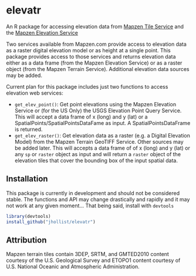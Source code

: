 # elevatr
An R package for accessing elevation data from [Mapzen Tile Service](https://mapzen.com/documentation/terrain-tiles/) and the [Mapzen Elevation Service](https://mapzen.com/documentation/elevation/elevation-service/)

Two services available from Mapzen.com provide access to elevation data as a raster digital elevation model or as height at a single point.  This package provides access to those services and returns elevation data either as a data frame (from the Mapzen Elevation Service) or as a raster object (from the Mapzen Terrain Service).  Additional elevation data sources may be added.

Current plan for this package includes just two functions to access elevation web services:

- `get_elev_point()`:  Get point elevations using the Mapzen Elevation Service or (for the US Only) the USGS Elevation Point Query Service.  This will accept a data frame of x (long) and y (lat) or a SpatialPoints/SpatialPointsDataFame as input.  A SpatialPointsDataFrame is returned.
- `get_elev_raster()`: Get elevation data as a raster (e.g. a Digital Elevation Model) from the Mapzen Terrain GeoTIFF Service.  Other sources may be added later.  This will accepts a data frame of of x (long) and y (lat) or any `sp` or `raster` object as input and will return a `raster` object of the elevation tiles that cover the bounding box of the input spatial data. 

## Installation

This package is currently in development and should not be considered stable.  The functions and API may change drastically and rapidly and it may not work at any given moment...  That being said, install with `devtools`


```r
library(devtools)
install_github("jhollist/elevatr")
```

## Attribution
Mapzen terrain tiles contain 3DEP, SRTM, and GMTED2010 content courtesy of the U.S. Geological Survey and ETOPO1 content courtesy of U.S. National Oceanic and Atmospheric Administration.
